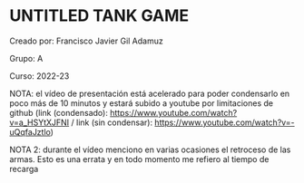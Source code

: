 # UNTITLED TANK GAME
Creado por: Francisco Javier Gil Adamuz

Grupo: A

Curso: 2022-23

NOTA: el vídeo de presentación está acelerado para poder condensarlo en poco más de 10 minutos y estará subido a youtube por limitaciones de github (link (condensado): https://www.youtube.com/watch?v=a_HSYtXJFNI / link (sin condensar): https://www.youtube.com/watch?v=-uQqfaJztlo)

NOTA 2: durante el vídeo menciono en varias ocasiones el retroceso de las armas. Esto es una errata y en todo momento me refiero al tiempo de recarga
